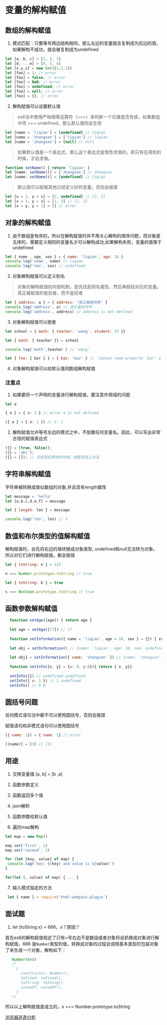 # 变量的解构赋值

## 数组的解构赋值

1. 模式匹配：只要等号两边结构相同，那么左边的变量就会复制成为后边的值，如果解构不成功，就会被复制成为undefined

```js
let [a, b, c] = [1, 2, 3]
let [d, ...e] = [4, 5, 6]
let [x,y,z] = new Set([1,2,3])
let [foo] = 1; // error
let [foo] = false; // error
let [foo] = NaN; // error
let [foo] = undefined; // error
let [foo] = null; // error
let [foo] = {}; // error
```

2. 解构赋值可以设置默认值

> es6当中使用严格相等运算符（===）来判断一个位置是否有值，如果数组中项 === undefined，那么默认值则会生效

```js
let [name = 'liqian'] = [undefined] // liqian
let [name = 'zhangsan'] = ['liqian'] // liqian
let [name = 'zhangsan'] = [null] // null
```

> 如果默认值是一个表达式，那么这个表达式是惰性求值的，即只有在用到的时候，才会求值。

```js
function setName() { return 'liqian' }
let [name: setName()] = ['zhangsan'] // zhangsan
let [name: setName()] = [undefined] // liqian
```
> 默认值可以赋值其他已经定义好的变量，否则会报错

```js
let [x = 1, y = x] = [2, undefined] // [2, 2]
let [x = 1, y = x] = [1, 2] // [1, 2]
let [x = y, y = 1] = [] // error
```

## 对象的解构赋值

1. 由于数组是有序的，所以在解构赋值时并不用关心解构的顺序问题，而对象是无序的，需要定义相同的变量名才可以解构成功,如果解构失败，变量的值等于undefined

```js
let { name , age, sex } = { name: 'liqian', age: 18 }
console.log('name', name) // liqian
console.log('sex', sex) // undefined
```

2. 对象解构赋值可以定义别名

> 对象的解构赋值的内部机制，是先找到同名属性，然后再赋给对应的变量。真正被赋值的是后者，而不是前者

```js
let { address: a } = { address: '浙江省杭州市' }
console.log('address', a) // 浙江省杭州市
console.log('address', address) // address is not defined
```

3. 对象解构赋值可以嵌套

```js
let school = { math: { teacher: 'wang', student: 23 }}

let { math: { teacher }} = school

console.log('math',teacher ) // 'wang'

let { foo: { bar } } = { baz: 'baz' } //  Cannot read property 'bar' of undefined
```

4. 对象解构赋值可以给默认值同数组解构赋值

### 注意点

1. 如果要将一个声明的变量进行解构赋值，要注意作用域的问题

```js
let a

{ a } = { a: 1 } // error a is not defined

({ a } = { a: 1 }) // a: 1

```

2. 解构赋值允许等号左边的模式之中，不放置任何变量名。因此，可以写出非常古怪的赋值表达式

```js
({} = [true, false]);
({} = 'abc');
({} = []); // 无任何实质性的作用，但是语法上合法
```

## 字符串解构赋值

字符串被转换成类似数组的对象,并且具有length属性

```js
let message = 'hello'
let [a,b,c,d,e,f] = message

let { length: len } = message

console.log('len', len) // 5
```

## 数值和布尔类型的值解构赋值

解构赋值时，会先将右边的值转换成对象类型, undefined和null无法转为对象，所以对它们进行解构赋值，都会报错

```js
let { toString: n } = 123

n === Number.prototype.toString // true

let { toString: b } = true

s === Boolean.prototype.toString // true
```

## 函数参数解构赋值

```js
  function setAge([age]) { return age }
  
  let age = setAge([17]) // 17
  
  function setInformation({ name = 'liqian', age = 18, sex } = {}) { return { name, age, sex }}
  
  let obj = setInformation() // {name: 'liqian', age: 18, sex: undefined }
  
  let obj1 = setInformation({ name: 'zhangsan' }) // {name: 'zhangsan', age: 18 }
  
  function setInfo({x, y} = {x: 0, y:0}){ return { x, y}}
  
  setInfo({}) // undefined undefined
  setInfo({ x: 1 }) // 1 undefined
  setInfo() // 0 0
```

## 圆括号问题

任何模式语句当中都不可以使用圆括号，否则会报错

赋值语句和非模式语句可以使用圆括号

```js
({ name: 1}) = { name: 1} // error

[(name)] = [3] // [3]
```

## 用途

1. 交换变量值 [a, b] = [b ,a]

2. 函数参数定义

3. 函数返回多个值

4. json解析

5. 函数参数给默认值

6. 遍历map解构

```js
let map = new Map()

map.set('first', 1)
map.set('second', 2)

for (let [key, value] of map) {
 console.log(`key: ${key} and value is ${value}`)
}

for(let [, value] of map) { ... }
```

7. 输入模式指定的方法

```js
 let { name } = require('html-webpack-plugin')
```

## 面试题

1. let {toString:x} = 666，x？原因？

首先es6的解构赋值规定了只有=号右边不是数组或者对象将会抓换成对象进行解构赋值，666 是`Number`类型的值，转换成对象的过程会调用基本类型的包装对象了来生成一个对象，解构如下：

```js
   Number(666)
   /*
     {
       constructor: Number(),
       toFixed: toFixed(),
       toString: toSting(),
       valueOf: valueOf(),
     }
   */
```

所以以上解构赋值是成立的，x === Number.prototype.toString

[浏览器逃逸分析](https://juejin.im/post/5b34f757f265da5989594721)
